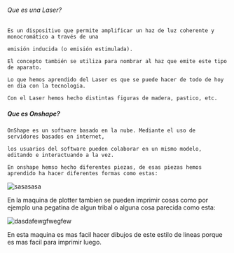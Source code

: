 


###### Que es una Laser?

```
Es un dispositivo que permite amplificar un haz de luz coherente y monocromático a través de una

emisión inducida (o emisión estimulada). 

El concepto también se utiliza para nombrar al haz que emite este tipo de aparato.

Lo que hemos aprendido del Laser es que se puede hacer de todo de hoy en dia con la tecnologia.

Con el Laser hemos hecho distintas figuras de madera, pastico, etc.

```





##### Que es Onshape?

 ```
 OnShape es un software basado en la nube. Mediante el uso de servidores basados en internet,
 
 los usuarios del software pueden colaborar en un mismo modelo, editando e interactuando a la vez.
 
 En onshape hemso hecho diferentes piezas, de esas piezas hemos aprendido ha hacer diferentes formas como estas:
 
 ```

 
 ![sasasasa](https://user-images.githubusercontent.com/90753262/153373098-b348cb1a-9922-4959-bd0c-75378e5a8492.png)


En la maquina de plotter tambien se pueden imprimir cosas como por ejemplo una pegatina de algun tribal o alguna cosa parecida como esta:

![dasdafewgfwegfew](https://user-images.githubusercontent.com/90753262/153383541-35056999-a3da-4876-ad2e-4ec9aa77a495.jpeg)

En esta maquina es mas facil hacer dibujos de este estilo de lineas porque es mas facil para imprimir luego.

